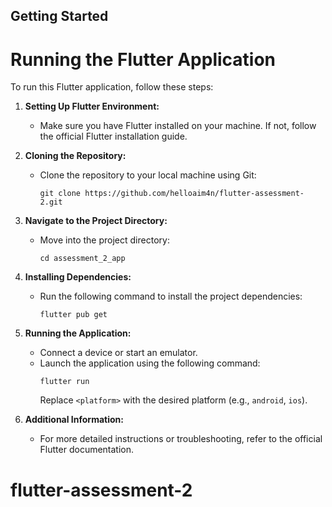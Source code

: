 ## Getting Started

# Running the Flutter Application

To run this Flutter application, follow these steps:

1. **Setting Up Flutter Environment:**

   - Make sure you have Flutter installed on your machine. If not, follow the official Flutter installation guide.

2. **Cloning the Repository:**

   - Clone the repository to your local machine using Git:
     ```
     git clone https://github.com/helloaim4n/flutter-assessment-2.git
     ```

3. **Navigate to the Project Directory:**

   - Move into the project directory:
     ```
     cd assessment_2_app
     ```

4. **Installing Dependencies:**

   - Run the following command to install the project dependencies:
     ```
     flutter pub get
     ```

5. **Running the Application:**

   - Connect a device or start an emulator.
   - Launch the application using the following command:
     ```
     flutter run
     ```
     Replace `<platform>` with the desired platform (e.g., `android`, `ios`).

8. **Additional Information:**
   - For more detailed instructions or troubleshooting, refer to the official Flutter documentation.
# flutter-assessment-2
